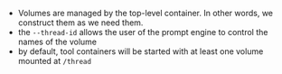 - Volumes are managed by the top-level container.  In other words, we construct them as we need them.
- the `--thread-id` allows the user of the prompt engine to control the names of the volume
- by default, tool containers will be started with at least one volume mounted at `/thread`